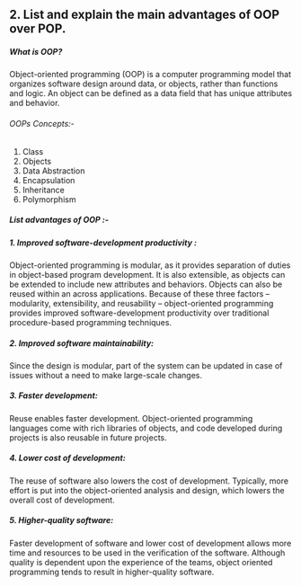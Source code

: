 ## 2. List and explain the main advantages of OOP over POP. 


 #####  What is OOP?
 Object-oriented programming (OOP) is a computer programming model that organizes software design around data, or objects, rather than functions and logic. An object can be defined as a data field that has unique attributes and behavior.

 ###### OOPs Concepts:-
 1. Class
 2. Objects
 3. Data Abstraction
 4. Encapsulation
 5. Inheritance
 6. Polymorphism

##### List advantages of OOP :-
##### 1. Improved software-development productivity : 
Object-oriented programming is modular, as it provides separation of duties in object-based program development. It is also extensible, as objects can be extended to include new attributes and behaviors. Objects can also be reused within an across applications. Because of these three factors – modularity, extensibility, and reusability – object-oriented programming provides improved software-development productivity over traditional procedure-based programming techniques. 

##### 2. Improved software maintainability:
Since the design is modular, part of the system can be updated in case of issues without a need to make large-scale changes.

##### 3. Faster development:
Reuse enables faster development. Object-oriented programming languages come with rich libraries of objects, and code developed during projects is also reusable in future projects. 

##### 4. Lower cost of development:
The reuse of software also lowers the cost of development. Typically, more effort is put into the object-oriented analysis and design, which lowers the overall cost of development.

 
##### 5. Higher-quality software:
Faster development of software and lower cost of development allows more time and resources to be used in the verification of the software. Although quality is dependent upon the experience of the teams, object oriented programming tends to result in higher-quality software.